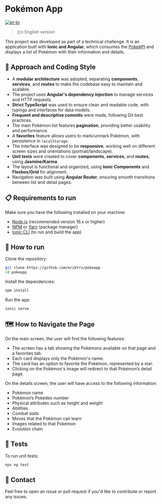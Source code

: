 # Pokémon App

[![pt-br](https://img.shields.io/badge/lang-pt--br-green.svg)]([./README.md](https://github.com/eriktrs/pokeapp/blob/main/README.md))

> 🇪️n English version

This project was developed as part of a technical challenge. It is an application built with **Ionic and Angular**, which consumes the [PokeAPI](https://pokeapi.co) and displays a list of Pokémon with their information and details.

## 🚀 Approach and Coding Style

- A **modular architecture** was adopted, separating **components**, **services**, and **routes** to make the codebase easy to maintain and scalable.  
- The project uses **Angular's dependency injection** to manage services and HTTP requests.  
- **Strict TypeScript** was used to ensure clean and readable code, with typings and interfaces for data models.  
- **Frequent and descriptive commits** were made, following Git best practices.  
- The main Pokémon list features **pagination**, providing better usability and performance.  
- A **favorites** feature allows users to mark/unmark Pokémon, with persistence in `localStorage`.  
- The interface was designed to be **responsive**, working well on different screen sizes and orientations (portrait/landscape).  
- **Unit tests** were created to cover **components**, **services**, and **routes**, using **Jasmine/Karma**.  
- The layout is functional and organized, using **Ionic Components** and **Flexbox/Grid** for alignment.  
- Navigation was built using **Angular Router**, ensuring smooth transitions between list and detail pages.

## 📋 Requirements to run

Make sure you have the following installed on your machine:

- [Node.js](https://nodejs.org/) (recommended version 16.x or higher)
- [NPM](https://www.npmjs.com/) or [Yarn](https://yarnpkg.com/) (package manager)
- [Ionic CLI](https://ionicframework.com/docs/cli) (to run and build the app)

## 🚀 How to run

Clone the repository:

```bash
git clone https://github.com/eriktrs/pokeapp
cd pokeapp
```

Install the dependencies:

```bash
npm install
```

Run the app:

```bash
ionic serve
```

## 🗺️ How to Navigate the Page

On the main screen, the user will find the following features:

- The screen has a tab showing the Pokémons available on that page and a favorites tab.
- Each card displays only the Pokémon's name.
- The card has an option to favorite the Pokémon, represented by a star.
- Clicking on the Pokémon's image will redirect to that Pokémon’s detail page.

On the details screen, the user will have access to the following information:

- Pokémon name
- Pokémon’s Pokédex number
- Physical attributes such as height and weight
- Abilities
- Combat stats
- Moves that the Pokémon can learn
- Images related to that Pokémon
- Evolution chain

## 🧪 Tests

To run unit tests:

```bash
npx ng test
```

## 📣 Contact

Feel free to open an issue or pull request if you'd like to contribute or report any issues.
